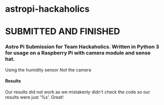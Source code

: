 # astropi-hackaholics
# SUBMITTED AND FINISHED
### Astro Pi Submission for Team Hackaholics. Written in Python 3 for usage on a Raspberry Pi with camera module and sense hat.
Using the humidity sensor *Not* the camera
#### Results
Our results did not work as we mistakenly didn't check the code so our results were just '%s'. Great!
